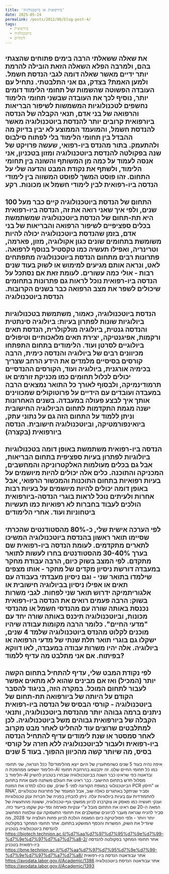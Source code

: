 ```yaml
---
title: 'ביורפואית או ביוטכנולוגיה'
date: 2025-05-24
permalink: /posts/2012/08/blog-post-4/
tags:
  - ביורפואית
  - ביוטכנולוגיה
  - לימודים
---
```


את שאלה ששאלתי הרבה בימים פתוחים שהצגתי בהם, ולמרבה הפלא השאלה הזאת הובילה להרמת יותר ידיים מאשר שאלה דומה לגבי הנדסת חשמל. ולמען האמת? בצדק, גם אני התלבטתי.
נתחיל עם העובדה הפשוטה שהשמות של תחומי הלימוד דומים יותר, נוסיף לכך את העובדה שבשני תחומי הלימוד נחשפים לטכנולוגיות המשמשות לשיפור הבריאות והרפואה של בני אדם, תנאי הקבלה של הנדסה ביורפואית קרובים יותר להנדסת ביוטכנולוגיה מאשר להנדסת חשמל, והמועמד הממוצע לא יבין בדיוק מה ההבדל בין תחומי הלימוד בלי לפתוח סילבוס ולהתעמק.
בתור מהנדס ביו-רפואי, שעשה פרויקט של שנה בפקולטה להנדסת ביוטכנולוגיה ומזון בטכניון, אני אנסה לעמוד על כמה מן המשותף והשונה בין תחומי הלימוד, ולשתף את נקודת המבט והדעה שלי על התחום. זהו פוסט המשך לפוסט המשווה בין לימודי הנדסה ביו-רפואית לבין לימודי חשמל או מכונות.
רקע
----------
התחום של הנדסת ביוטכנולוגיה קיים כבר מעל 100 שנים, ולפי איך שאני רואה את זה, הנדסה ביו-רפואית היא תת-תחום של הנדסת ביוטכנולוגיה שמשתמשת בכלים ספציפיים לשיפור הרפואה והבריאות של בני אדם, בזמן שהנדסת ביוטכנולוגיה יכולה להיות משומשת בתחומים שונים כגון אקולוגיה, מזון, פארמה, וטרינריה, ואפילו תעשיה כמו טקסטיל בנוסף לרפואה. פתרונות רבים מתחום הנדסת ביוטכנולוגיה מתפתחים לאט, ונראה אותם מגיעים למימוש או לשוק בעוד שנים רבות - אולי כמה עשורים. לעומת זאת אם נסתכל על הנדסה ביו-רפואית נוכל לראות גם פתרונות בתחומים שיכולים לשפר את מצב הרפואה כבר בשנים הקרובות.
הנדסת ביוטכנולוגיה
--------
הנדסת ביוטכנולוגיה, כאמור, משתמשת בטכנולוגיות ביולוגיות שונות לפתרון בעיות: ביולוגיה סינתטית והנדסה גנטית, ביולוגיה מולקולרית, הנדסת תאים ורקמות, אפיגנטיקה, יצירת תאים מלאכותיים וטיפולים ביולוגיים לסרטן ועוד.
הלימודים בתחום התפתחו מכיוונים רבים של ביולוגיה והנדסה כימית, הרבה קורסים בסיסיים מלמדים את הידע הרחב שצריך בכימיה אורגנית, ביולוגיה ועוד, הקורסים ההנדסיים יכולים לכלול תחומים כמו מכניקת זורמים או תרמודינמיקה, ולבסוף לאורך כל התואר נמצאים הרבה במעבדה ועובדים עם הידיים על פרוטוקולים שמכווינים אותך איך לבצע פעולה במעבדה. בשנים האחרונות ישנה מגמת התקדמות לתחום הביולוגיה החישובית וניתן ללמוד על התחום הזה גם על נתוני עתק, ביואינפורמטיקה, וביוטכנולוגיה חישובית.
הנדסה ביורפואית (בקצרה)
------------
הנדסה ביו-רפואית משתמשת באופן דומה בטכנולוגיות ביולוגיות לפתרון בעיות ספציפית בתחום הבריאות, אבל גם בכלים מעולמות האלקטרוניקה והמחשבים, המכניקה והתוכנה. כלים אלה יכולים להיות מיושמים על בעיות רפואיות בתחום התוכנות והמכשור הרפואי, אבל באופן דומה יכולים להיות מיושמים על בעיות רבות אחרות ולעיתים נוכל לראות בוגרי הנדסה-ביורפואית הולכים לעבוד בחברות לא רפואיות כמו תעשיות ביטחוניות ועוד.
אחרי הלימודים
----------
לפי הערכה אישית שלי, כ-80% מהסטודנטים שהכרתי שסיימו תואר ראשון בהנדסת ביוטכנולוגיה המשיכו לתארים מתקדמים. לעומת הנדסה ביו-רפואית שם בערך 30-40% מהסטודנטים בחרו לעשות לתואר מתקדם. לפי המצב בשוק כיום, הרבה עבודת מחקר במעבדה דורשת ניסיון מקדים של מחקר - אותו מצפים שילמדו בתואר שני - וגם ניסיון מעבדתי בעבודה עם תאים או אפילו ניסיון בביולוגיה חישובית או אלגוריתמיקה ידרוש תואר שני לפחות.
לגבי משרות בשוק: הרבה פעמים רואים את הנדסה ביו-רפואית נכנסת באותה שורה עם מהנדסי חשמל או מהנדסי מכונות, וביוטכנולוגיה תיכנס באותה שורה יחד עם "מדעי החיים". כלומר הרבה מקומות עבודה שיהיו מוכנים לקלוט מהנדס ביוטכנולוגיה שלמד 4 שנים, ישקלו גם בוגרי תואר תלת שנתי של מדעי הרפואה או ביולוגיה. אלה יהיו משרות עבודה במעבדה, לאו דווקא בפיתוח.
אם אני מתלבט מה עדיף ללמוד?
----------
לפי נקודת המבט שלי, עדיף להתחיל בתחום הקשה יותר (המכיל) ואז אם מבינים שהוא לא מתאים אפשר לעבור לתחום המוכל. במקרה הזה, בניגוד להסבר הקודם על היותה של ביורפואה תת-תחום של ביוטכנולוגיה - קורסי הבסיס של הנדסה ביו-רפואית ניתנים ברמה גבוהה יותר מהנדסת ביוטכנולוגיה, ותנאי הקבלה של ביורפואית גבוהים משל ביוטכנולוגיה. לכן למתלבטים שרוצים עוד להחליט לאחר מבט מקרוב לאחר סמסטר או שנת לימודים עדיף להתחיל הנדסה ביו-רפואית ולעבור לביוטכנולוגיה ללא חזרה על קורסי בסיס, מה שיותר קשה מהכיוון ההפוך.
בעוד 5 שנים
------------
איפה נהיה בעוד 5 שנים כשהמתעניין של היום ייצא מהלימודים? ככל הנראה, שני תחומי הלימוד יושפעו ממהפכת ה-AI כמו כל תחומי החיים שלנו. זה יתבטא בהרחבת תחומי הלימוד ב-AI ובדאטה כפי שראינו כבר השנה בביוטכנולוגיה שבחרו בטכניון להשיק מסלול חדש בתחום החישובי. כבר ראינו את העולם משתנה פעם אחת בתחום הביוטכנולוגי במגפת הקורונה לפני 5 שנים, שם כולנו למדנו את המונח PCR או "חיסון RNA", וסביר שניתקל באתגרים כאלה שוב, אבל המעמד של פתרונות טכנולוגיים להתמודדות עם בעיות ביולוגיות עלה. ניתן להבחין בפניה של חברות ענק טכנולוגיות וענקי תעשיה כמו מאסק או צוקרברג לכיוון ממשקי גוף-טכנולוגיה, ששונה מהתעשיה של המאה ה-20 שם ראינו את התחום מובל ע"י ענקיות פארמה ומד-טק שקמו בייעוד כזה. סביר להניח שנראה מעבר לכיוונים שמשלבים את תחומי התעסוקה עם עולמות המחשוב יותר ויותר - ולפי הפוליטיקה כיום המגמה הולכת לכיוון פחות רגולציה עד 2028, מה שיגדיל את השוק, המשרות והכסף המושקע בתחום.
אתר תחומי המחקר בפקולטה להנדסת ביוטכנולוגיה בטכניון https://biotech.technion.ac.il/%d7%aa%d7%97%d7%95%d7%9e%d7%99-%d7%9e%d7%97%d7%a7%d7%a8-2/
אתר תחומי המחקר בפקולטה להנדסה ביו-רפואית בטכניון https://bme.technion.ac.il/%d7%aa%d7%97%d7%95%d7%9e%d7%99-%d7%9e%d7%97%d7%a7%d7%a8/
אתר עבודאטה הנדסה ביו-רפואית https://avodata.labor.gov.il/Academic/1386
אתר עבודאטה הנדסת ביוטכנולוגיה https://avodata.labor.gov.il/Academic/1393